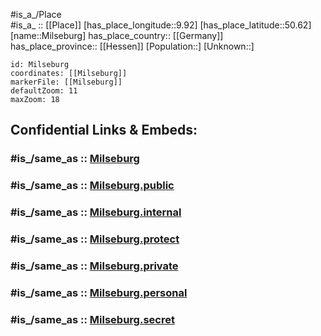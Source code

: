 ﻿---
confidential: public
isDeleted: false
location:
- 50.62
- 9.92
mapmarker: city
mapzoom:
- 7
- 12
SpocWebEntityId: 32486
tags:
- geo/City
type: City
---

#is_a_/Place  
#is_a_ :: [[Place]] 
[has_place_longitude::9.92] 
[has_place_latitude::50.62] 
[name::Milseburg] 
has_place_country:: [[Germany]]  
has_place_province:: [[Hessen]] 
[Population::] 
[Unknown::] 


```leaflet
id: Milseburg
coordinates: [[Milseburg]] 
markerFile: [[Milseburg]] 
defaultZoom: 11 
maxZoom: 18
```


## Confidential Links & Embeds: 

### #is_/same_as :: [Milseburg](/_Standards/Earth/Continent/Europe/Europe~Central/Germany/Germany~West/Hessen/counties~Hessen/Fulda/cities~Fulda/Hofbieber/boroughs~Rosbach~Höhe/Milseburg.md) 

### #is_/same_as :: [Milseburg.public](/_public/Earth/Continent/Europe/Europe~Central/Germany/Germany~West/Hessen/counties~Hessen/Fulda/cities~Fulda/Hofbieber/boroughs~Rosbach~Höhe/Milseburg.public.md) 

### #is_/same_as :: [Milseburg.internal](/_internal/Earth/Continent/Europe/Europe~Central/Germany/Germany~West/Hessen/counties~Hessen/Fulda/cities~Fulda/Hofbieber/boroughs~Rosbach~Höhe/Milseburg.internal.md) 

### #is_/same_as :: [Milseburg.protect](/_protect/Earth/Continent/Europe/Europe~Central/Germany/Germany~West/Hessen/counties~Hessen/Fulda/cities~Fulda/Hofbieber/boroughs~Rosbach~Höhe/Milseburg.protect.md) 

### #is_/same_as :: [Milseburg.private](/_private/Earth/Continent/Europe/Europe~Central/Germany/Germany~West/Hessen/counties~Hessen/Fulda/cities~Fulda/Hofbieber/boroughs~Rosbach~Höhe/Milseburg.private.md) 

### #is_/same_as :: [Milseburg.personal](/_personal/Earth/Continent/Europe/Europe~Central/Germany/Germany~West/Hessen/counties~Hessen/Fulda/cities~Fulda/Hofbieber/boroughs~Rosbach~Höhe/Milseburg.personal.md) 

### #is_/same_as :: [Milseburg.secret](/_secret/Earth/Continent/Europe/Europe~Central/Germany/Germany~West/Hessen/counties~Hessen/Fulda/cities~Fulda/Hofbieber/boroughs~Rosbach~Höhe/Milseburg.secret.md)

